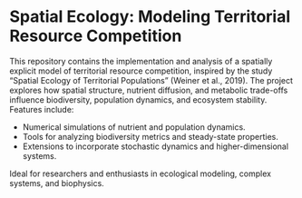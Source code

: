 # Spatial Ecology: Modeling Territorial Resource Competition

This repository contains the implementation and analysis of a spatially explicit model of territorial resource competition, inspired by the study “Spatial Ecology of Territorial Populations” (Weiner et al., 2019). The project explores how spatial structure, nutrient diffusion, and metabolic trade-offs influence biodiversity, population dynamics, and ecosystem stability. Features include:
- Numerical simulations of nutrient and population dynamics.
- Tools for analyzing biodiversity metrics and steady-state properties.
- Extensions to incorporate stochastic dynamics and higher-dimensional systems.

Ideal for researchers and enthusiasts in ecological modeling, complex systems, and biophysics.
